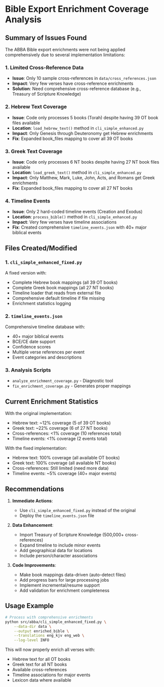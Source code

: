 # Bible Export Enrichment Coverage Analysis

## Summary of Issues Found

The ABBA Bible export enrichments were not being applied comprehensively due to several implementation limitations:

### 1. **Limited Cross-Reference Data**
- **Issue**: Only 10 sample cross-references in `data/cross_references.json`
- **Impact**: Very few verses have cross-reference enrichments
- **Solution**: Need comprehensive cross-reference database (e.g., Treasury of Scripture Knowledge)

### 2. **Hebrew Text Coverage**
- **Issue**: Code only processes 5 books (Torah) despite having 39 OT book files available
- **Location**: `load_hebrew_text()` method in `cli_simple_enhanced.py`
- **Impact**: Only Genesis through Deuteronomy get Hebrew enrichments
- **Fix**: Expanded book_files mapping to cover all 39 OT books

### 3. **Greek Text Coverage**
- **Issue**: Code only processes 6 NT books despite having 27 NT book files available
- **Location**: `load_greek_text()` method in `cli_simple_enhanced.py`
- **Impact**: Only Matthew, Mark, Luke, John, Acts, and Romans get Greek enrichments
- **Fix**: Expanded book_files mapping to cover all 27 NT books

### 4. **Timeline Events**
- **Issue**: Only 2 hard-coded timeline events (Creation and Exodus)
- **Location**: `process_bible()` method in `cli_simple_enhanced.py`
- **Impact**: Very few verses have timeline associations
- **Fix**: Created comprehensive `timeline_events.json` with 40+ major biblical events

## Files Created/Modified

### 1. **`cli_simple_enhanced_fixed.py`**
A fixed version with:
- Complete Hebrew book mappings (all 39 OT books)
- Complete Greek book mappings (all 27 NT books)
- Timeline loader that reads from external file
- Comprehensive default timeline if file missing
- Enrichment statistics logging

### 2. **`timeline_events.json`**
Comprehensive timeline database with:
- 40+ major biblical events
- BCE/CE date support
- Confidence scores
- Multiple verse references per event
- Event categories and descriptions

### 3. **Analysis Scripts**
- `analyze_enrichment_coverage.py` - Diagnostic tool
- `fix_enrichment_coverage.py` - Generates proper mappings

## Current Enrichment Statistics

With the original implementation:
- Hebrew text: ~12% coverage (5 of 39 OT books)
- Greek text: ~22% coverage (6 of 27 NT books)
- Cross-references: <1% coverage (10 references total)
- Timeline events: <1% coverage (2 events total)

With the fixed implementation:
- Hebrew text: 100% coverage (all available OT books)
- Greek text: 100% coverage (all available NT books)
- Cross-references: Still limited (need more data)
- Timeline events: ~5% coverage (40+ major events)

## Recommendations

1. **Immediate Actions**:
   - Use `cli_simple_enhanced_fixed.py` instead of the original
   - Deploy the `timeline_events.json` file

2. **Data Enhancement**:
   - Import Treasury of Scripture Knowledge (500,000+ cross-references)
   - Expand timeline to include minor events
   - Add geographical data for locations
   - Include person/character associations

3. **Code Improvements**:
   - Make book mappings data-driven (auto-detect files)
   - Add progress bars for large processing jobs
   - Implement incremental/resume support
   - Add validation for enrichment completeness

## Usage Example

```bash
# Process with comprehensive enrichments
python src/abba/cli_simple_enhanced_fixed.py \
    --data-dir data \
    --output enriched_bible \
    --translations eng_kjv eng_web \
    --log-level INFO
```

This will now properly enrich all verses with:
- Hebrew text for all OT books
- Greek text for all NT books
- Available cross-references
- Timeline associations for major events
- Lexicon data where available